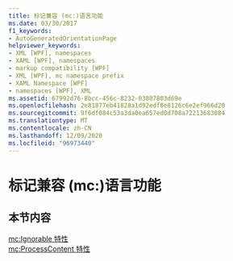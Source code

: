 ```yaml
---
title: 标记兼容 (mc:)语言功能
ms.date: 03/30/2017
f1_keywords:
- AutoGeneratedOrientationPage
helpviewer_keywords:
- XML [WPF], namespaces
- XAML [WPF], namespaces
- markup compatibility [WPF]
- XML [WPF], mc namespace prefix
- XAML Namespace [WPF]
- namespaces [WPF], XML
ms.assetid: 67992d76-8bcc-456c-8232-03807803d69e
ms.openlocfilehash: 2e81877eb41828a1d92edf0e8126c6e2ef966d20
ms.sourcegitcommit: 9f6df084c53a3da0ea657ed0d708a72213683084
ms.translationtype: MT
ms.contentlocale: zh-CN
ms.lasthandoff: 12/09/2020
ms.locfileid: "96973440"
---
```

# <a name="markup-compatibility-mc-language-features"></a>标记兼容 (mc:)语言功能
## <a name="in-this-section"></a>本节内容  
 [mc:Ignorable 特性](mc-ignorable-attribute.md)  
  [mc:ProcessContent 特性](mc-processcontent-attribute.md)
